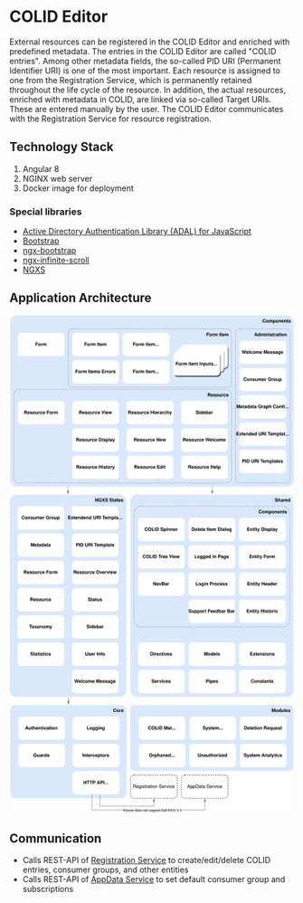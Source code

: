 # COLID Editor
External resources can be registered in the COLID Editor and enriched with predefined metadata. The entries in the COLID Editor are called "COLID entries".
Among other metadata fields, the so-called PID URI (Permanent Identifier URI) is one of the most important. Each resource is assigned to one from the Registration Service, which is permanently retained throughout the life cycle of the resource. In addition, the actual resources, enriched with metadata in COLID, are linked via so-called Target URIs. These are entered manually by the user. The COLID Editor communicates with the Registration Service for resource registration.

## Technology Stack

1. Angular 8
1. NGINX web server
1. Docker image for deployment

### Special libraries

- [Active Directory Authentication Library (ADAL) for JavaScript](https://www.npmjs.com/package/adal-angular)
- [Bootstrap](https://getbootstrap.com/)
- [ngx-bootstrap](https://valor-software.com/ngx-bootstrap/#/)
- [ngx-infinite-scroll](https://github.com/orizens/ngx-infinite-scroll)
- [NGXS](https://www.ngxs.io/)

## Application Architecture

![Architecture of Editor Client](editor-client/assets/2020-06-04_editor_architecture-overview.svg)

## Communication

- Calls REST-API of [Registration Service](registration-service.md) to create/edit/delete COLID entries, consumer groups, and other entities
- Calls REST-API of  [AppData Service](appdata-service.md) to set default consumer group and subscriptions
